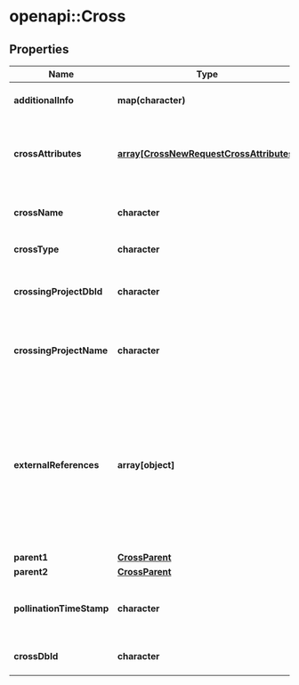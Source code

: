 # openapi::Cross

## Properties
Name | Type | Description | Notes
------------ | ------------- | ------------- | -------------
**additionalInfo** | **map(character)** | Additional arbitrary info | [optional] 
**crossAttributes** | [**array[CrossNewRequestCrossAttributes]**](CrossNewRequest_crossAttributes.md) | Set of custom attributes associated with a cross | [optional] 
**crossName** | **character** | the human readable name for a cross | [optional] 
**crossType** | **character** | the type of cross | [optional] 
**crossingProjectDbId** | **character** | the unique identifier for a crossing project | [optional] 
**crossingProjectName** | **character** | the human readable name for a crossing project | [optional] 
**externalReferences** | **array[object]** | An array of external reference ids. These are references to this piece of data in an external system. Could be a simple string or a URI. | [optional] 
**parent1** | [**CrossParent**](CrossParent.md) |  | [optional] 
**parent2** | [**CrossParent**](CrossParent.md) |  | [optional] 
**pollinationTimeStamp** | **character** | the timestamp when the pollination took place | [optional] 
**crossDbId** | **character** | the unique identifier for a cross | [optional] 


